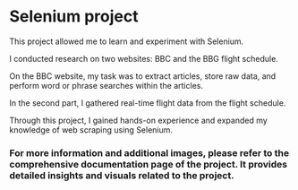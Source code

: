 # Selenium project

This project allowed me to learn and experiment with Selenium. 

I conducted research on two websites: BBC and the BBG flight schedule.

On the BBC website, my task was to extract articles, store raw data, and perform word or phrase searches within the articles.

In the second part, I gathered real-time flight data from the flight schedule.

Through this project, I gained hands-on experience and expanded my knowledge of web scraping using Selenium.


### For more information and additional images, please refer to the comprehensive documentation page of the project. It provides detailed insights and visuals related to the project.
